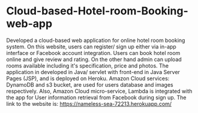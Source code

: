 # Cloud-based-Hotel-room-Booking-web-app
Developed a cloud-based web application for online hotel room booking system.  On this website, users can register/ sign up either via in-app interface or Facebook account integration. Users can book hotel room online and give review and rating. On the other hand admin can upload rooms available including it's specification, price and photos. The application in developed in Java/ servlet with front-end in Java Server Pages (JSP), and is deployed on Heroku. Amazon Cloud services: DynamoDB and s3 bucket, are used for users database and images respectively. Also, Amazon Cloud micro-service, Lambda is integrated with the app for User information retrieval from Facebook during sign up. The link to the website is: https://nameless-sea-72213.herokuapp.com/ 
